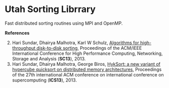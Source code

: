 # Utah Sorting Librrary

Fast distributed sorting routines using MPI and OpenMP. 


**References**

2. Hari Sundar, Dhairya Malhotra, Karl W Schulz, [Algorithms for high-throughput disk-to-disk sorting](http://dx.doi.org/10.1145/2503210.2503259), Proceedings of the ACM/IEEE International Conference for High Performance Computing, Networking, Storage and Analysis (**SC13**), 2013.
3. Hari Sundar, Dhairya Malhotra, George Biros, [HykSort: a new variant of hypercube quicksort on distributed memory architectures](http://dx.doi.org/10.1145/2464996.2465442), Proceedings of the 27th international ACM conference on international conference on supercomputing (**ICS13**), 2013. 
